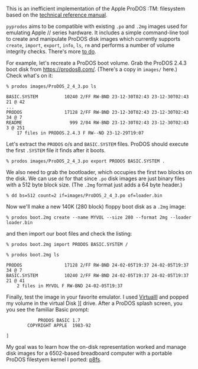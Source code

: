 This is an inefficient implementation of the
Apple ProDOS :TM: filesystem based on the
[technical reference manual](https://prodos8.com/docs/techref/file-organization/).

`pyprodos` aims to be compatible with existing `.po` and `.2mg` images used
for emulating Apple // series hardware.
It includes a simple command-line tool to create and manipulate ProDOS disk images
which currently supports `create`, `import`, `export`, `info`, `ls`, `rm` and
performs a number of volume integrity checks.  There's more [to do](TODO.md).

For example, let's recreate a ProDOS boot volume.  Grab the ProDOS 2.4.3
boot disk from https://prodos8.com/.  (There's a copy in `images/` here.)
Check what's on it:

    % prodos images/ProDOS_2_4_3.po ls

    BASIC.SYSTEM          10240 2/FF RW-BND 23-12-30T02:43 23-12-30T02:43 21 @ 42
    ...
    PRODOS                17128 2/FF RW-BND 23-12-30T02:43 23-12-30T02:43 34 @ 7
    README                  999 2/04 RW-BND 23-12-30T02:43 23-12-30T02:43 3 @ 251
        17 files in PRODOS.2.4.3 F RW--ND 23-12-29T19:07

Let's extract the `PRODOS` o/s and `BASIC.SYSTEM` files.  ProDOS should execute
the first `.SYSTEM` file it finds after it boots.

    % prodos images/ProDOS_2_4_3.po export PRODOS BASIC.SYSTEM .

We also need to grab the bootloader, which occupies the first two blocks on the disk.
We can use `dd` for that since `.po` disk images are just binary files with a 512 byte
block size. (The `.2mg` format just adds a 64 byte header.)

    % dd bs=512 count=2 if=images/ProDOS_2_4_3.po of=loader.bin

Now we'll make a new 140K (280 block) floppy boot disk as a `.2mg` image:

    % prodos boot.2mg create --name MYVOL --size 280 --format 2mg --loader loader.bin

and then import our boot files and check the listing:

    % prodos boot.2mg import PRODOS BASIC.SYSTEM /

    % prodos boot.2mg ls

    PRODOS                17128 2/FF RW-BND 24-02-05T19:37 24-02-05T19:37 34 @ 7
    BASIC.SYSTEM          10240 2/FF RW-BND 24-02-05T19:37 24-02-05T19:37 21 @ 41
        2 files in MYVOL F RW-BND 24-02-05T19:37


Finally, test the image in your favorite emulator.  I used [VirtualII](https://www.virtualii.com/) and popped my volume in the virtual Disk ][ drive.   After a ProDOS splash screen, you you see the familiar Basic prompt:

                PRODOS BASIC 1.7
            COPYRIGHT APPLE  1983-92

    ]

My goal was to learn how the on-disk representation worked and manage
disk images for a 6502-based breadboard computer with a portable ProDOS
filestyem kernel I ported: [p8fs](https://github.com/patricksurry/p8fs).

